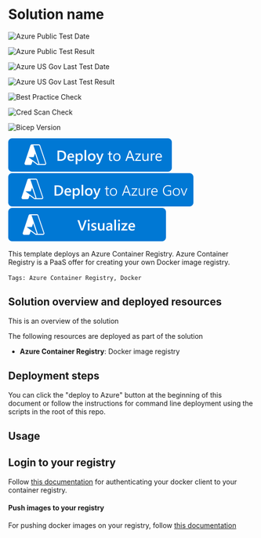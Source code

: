 # Solution name






![Azure Public Test Date](https://azurequickstartsservice.blob.core.windows.net/badges/quickstarts/microsoft.containerregistry/container-registry/PublicLastTestDate.svg)








![Azure Public Test Result](https://azurequickstartsservice.blob.core.windows.net/badges/quickstarts/microsoft.containerregistry/container-registry/PublicDeployment.svg)

![Azure US Gov Last Test Date](https://azurequickstartsservice.blob.core.windows.net/badges/quickstarts/microsoft.containerregistry/container-registry/FairfaxLastTestDate.svg)



![Azure US Gov Last Test Result](https://azurequickstartsservice.blob.core.windows.net/badges/quickstarts/microsoft.containerregistry/container-registry/FairfaxDeployment.svg)

![Best Practice Check](https://azurequickstartsservice.blob.core.windows.net/badges/quickstarts/microsoft.containerregistry/container-registry/BestPracticeResult.svg)




![Cred Scan Check](https://azurequickstartsservice.blob.core.windows.net/badges/quickstarts/microsoft.containerregistry/container-registry/CredScanResult.svg)





![Bicep Version](https://azurequickstartsservice.blob.core.windows.net/badges/quickstarts/microsoft.containerregistry/container-registry/BicepVersion.svg)









[![Deploy To Azure](https://raw.githubusercontent.com/Azure/azure-quickstart-templates/master/1-CONTRIBUTION-GUIDE/images/deploytoazure.svg?sanitize=true)](https://portal.azure.com/#create/Microsoft.Template/uri/https%3A%2F%2Fraw.githubusercontent.com%2FAzure%2Fazure-quickstart-templates%2Fmaster%2Fquickstarts%2Fmicrosoft.containerregistry%2Fcontainer-registry%2Fazuredeploy.json)
[![Deploy To Azure US Gov](https://raw.githubusercontent.com/Azure/azure-quickstart-templates/master/1-CONTRIBUTION-GUIDE/images/deploytoazuregov.svg?sanitize=true)](https://portal.azure.us/#create/Microsoft.Template/uri/https%3A%2F%2Fraw.githubusercontent.com%2FAzure%2Fazure-quickstart-templates%2Fmaster%2Fquickstarts%2Fmicrosoft.containerregistry%2Fcontainer-registry%2Fazuredeploy.json)
[![Visualize](https://raw.githubusercontent.com/Azure/azure-quickstart-templates/master/1-CONTRIBUTION-GUIDE/images/visualizebutton.svg?sanitize=true)](http://armviz.io/#/?load=https%3A%2F%2Fraw.githubusercontent.com%2FAzure%2Fazure-quickstart-templates%2Fmaster%2Fquickstarts%2Fmicrosoft.containerregistry%2Fcontainer-registry%2Fazuredeploy.json)

This template deploys an Azure Container Registry. Azure Container Registry is a PaaS offer for creating your own Docker image registry.

`Tags: Azure Container Registry, Docker`

## Solution overview and deployed resources

This is an overview of the solution

The following resources are deployed as part of the solution

- **Azure Container Registry**: Docker image registry

## Deployment steps

You can click the "deploy to Azure" button at the beginning of this document or follow the instructions for command line deployment using the scripts in the root of this repo.

## Usage

## Login to your registry

Follow [this documentation](https://docs.microsoft.com/en-us/azure/container-registry/container-registry-authentication) for authenticating your docker client to your container registry.

#### Push images to your registry

For pushing docker images on your registry, follow [this documentation](https://docs.microsoft.com/en-us/azure/container-registry/container-registry-get-started-docker-cli)
